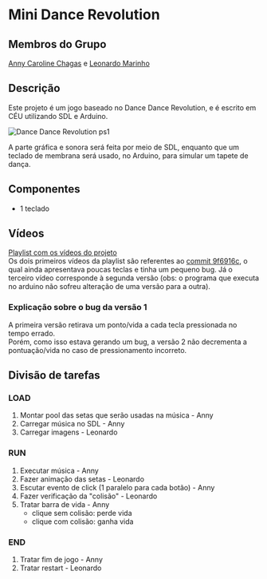 # Mini Dance Revolution

## Membros do Grupo
[Anny Caroline Chagas](https://github.com/AnnyCaroline/reativos) e [Leonardo Marinho](https://github.com/Leo-Lima-Mar/reativos)

## Descrição

Este projeto é um jogo baseado no Dance Dance Revolution, e é escrito em CÉU utilizando SDL e Arduino.

![Dance Dance Revolution ps1](https://68.media.tumblr.com/aa72eb1c81b9209a6406f93df343960f/tumblr_ndg16wIDv71qd4q8ao1_500.gif)

A parte gráfica e sonora será feita por meio de SDL, enquanto que um teclado de membrana será usado, no Arduino, para simular um tapete de dança.

## Componentes
- 1 teclado

## Vídeos
[Playlist com os vídeos do projeto](https://www.youtube.com/playlist?list=PL-Vy8N4zUqm6epgmOByDoAEiEwYhebnui)  
Os dois primeiros vídeos da playlist são referentes ao [commit 9f6916c](https://github.com/AnnyCaroline/reativos/tree/9f6916ce00c916083de58372b11d49af671aa9ec/tarefas/projeto-final), o qual ainda apresentava poucas teclas e tinha um pequeno bug. Já o terceiro vídeo corresponde à segunda versão (obs: o programa que executa no arduino não sofreu alteração de uma versão para a outra).  

### Explicação sobre o bug da versão 1
A primeira versão retirava um ponto/vida a cada tecla pressionada no tempo errado.  
Porém, como isso estava gerando um bug, a versão 2 não decrementa a pontuação/vida no caso de pressionamento incorreto.

## Divisão de tarefas

### LOAD
1) Montar pool das setas que serão usadas na música - Anny
2) Carregar música no SDL - Anny
3) Carregar imagens - Leonardo

### RUN
1) Executar música - Anny
2) Fazer animação das setas - Leonardo
3) Escutar evento de click (1 paralelo para cada botão) - Anny
4) Fazer verificação da "colisão" - Leonardo
5) Tratar barra de vida - Anny
	- clique sem colisão: perde vida
	- clique com colisão: ganha vida

### END
1) Tratar fim de jogo - Anny
2) Tratar restart - Leonardo
